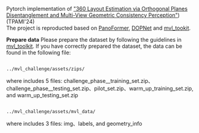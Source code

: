 Pytorch implementation of ["360 Layout Estimation via Orthogonal Planes Disentanglement and Multi-View Geometric Consistency Perception"](https://ieeexplore.ieee.org/stamp/stamp.jsp?arnumber=10634822)) (TPAMI'24)  
The project is reproducted based on [PanoFormer](https://github.com/zhijieshen-bjtu/PanoFormer), [DOPNet](https://github.com/zhijieshen-bjtu/DOPNet) and [mvl_tookit](https://github.com/mvlchallenge/mvl_toolkit).  

**Prepare data**
Please prepare the dataset by following the guidelines in [mvl_toolkit](https://github.com/mvlchallenge/mvl_toolkit).  If you have correctly prepared the dataset, the data can be found in the following file:

```

../mvl_challenge/assets/zips/ 

```
where includes 5 files: challenge_phase__training_set.zip、challenge_phase__testing_set.zip、pilot_set.zip、warm_up_training_set.zip, and warm_up_testing_set.zip 

```

../mvl_challenge/assets/mvl_data/  
```

where includes 3 files: img、labels, and geometry_info 

